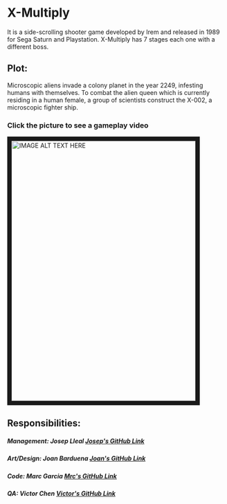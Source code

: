 ﻿# X-Multiply

It is a side-scrolling shooter game developed by Irem and released in 1989 for Sega Saturn and Playstation.
X-Multiply has 7 stages each one with a different boss.

## Plot:
Microscopic aliens invade a colony planet in the year 2249, infesting humans with themselves. 
To combat the alien queen which is currently residing in a human female, a group of scientists 
construct the X-002, a microscopic fighter ship.


### Click the picture to see a gameplay video
<a href="https://www.youtube.com/watch?v=GcoOZxjrLdk" target="_blank"><img src="http://img1.game-oldies.com/sites/default/files/packshots/coin-op-arcade/xmultiplm72.png" 
alt="IMAGE ALT TEXT HERE" width="425" height="600" border="10" /></a>


## Responsibilities:

##### Management: Josep Lleal	[Josep's GitHub Link](https://github.com/JosepLleal)
##### Art/Design: Joan Barduena	[Joan's GitHub Link](https://github.com/JoanBarduena)
##### Code: Marc Garcia		[Mrc's GitHub Link](https://github.com/marcgreig)
##### QA: Victor Chen		[Victor's GitHub Link](https://github.com/Scarzard)



